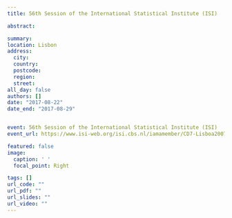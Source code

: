 ```yaml
---
title: 56th Session of the International Statistical Institute (ISI)

abstract:  

summary: 
location: Lisbon
address:
  city: 
  country: 
  postcode: 
  region: 
  street: 
all_day: false
authors: []
date: "2017-08-22"
date_end: "2017-08-29"


event: 56th Session of the International Statistical Institute (ISI)
event_url: https://www.isi-web.org/isi.cbs.nl/iamamember/CD7-Lisboa2007/default.html

featured: false
image:
  caption: ' '
  focal_point: Right

tags: []
url_code: ""
url_pdf: ""
url_slides: ""
url_video: ""
---
```


